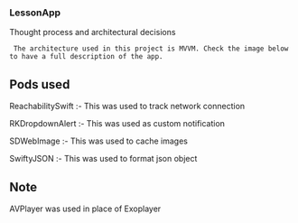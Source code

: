 ### LessonApp

Thought process and architectural decisions

     The architecture used in this project is MVVM. Check the image below to have a full description of the app.   

## Pods used
 
  ReachabilitySwift :- This was used to track network connection

  RKDropdownAlert :- This was used as custom notification

  SDWebImage :- This was used to cache images

  SwiftyJSON :- This was used to format json object

## Note

  AVPlayer was used in place of Exoplayer
